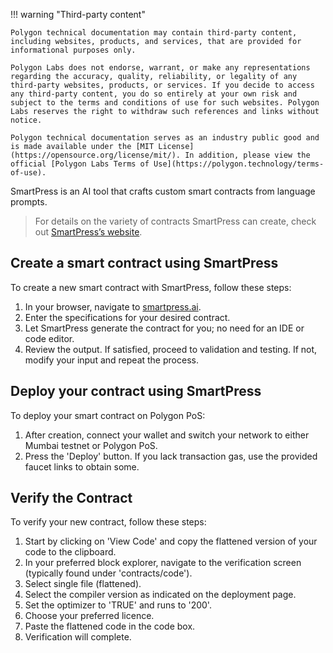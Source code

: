 !!! warning "Third-party content"

    Polygon technical documentation may contain third-party content, including websites, products, and services, that are provided for informational purposes only.

    Polygon Labs does not endorse, warrant, or make any representations regarding the accuracy, quality, reliability, or legality of any third-party websites, products, or services. If you decide to access any third-party content, you do so entirely at your own risk and subject to the terms and conditions of use for such websites. Polygon Labs reserves the right to withdraw such references and links without notice.

    Polygon technical documentation serves as an industry public good and is made available under the [MIT License](https://opensource.org/license/mit/). In addition, please view the official [Polygon Labs Terms of Use](https://polygon.technology/terms-of-use).

SmartPress is an AI tool that crafts custom smart contracts from language prompts.

> For details on the variety of contracts SmartPress can create, check out [SmartPress’s website](https://smartpress.ai).

## Create a smart contract using SmartPress

To create a new smart contract with SmartPress, follow these steps:

1. In your browser, navigate to [smartpress.ai](https://smartpress.ai).
2. Enter the specifications for your desired contract.
3. Let SmartPress generate the contract for you; no need for an IDE or code editor.
4. Review the output. If satisfied, proceed to validation and testing. If not, modify your input and repeat the process.

## Deploy your contract using SmartPress

To deploy your smart contract on Polygon PoS:

1. After creation, connect your wallet and switch your network to either Mumbai testnet or Polygon PoS.
2. Press the 'Deploy' button. If you lack transaction gas, use the provided faucet links to obtain some.

## Verify the Contract

To verify your new contract, follow these steps:

1. Start by clicking on 'View Code' and copy the flattened version of your code to the clipboard.
2. In your preferred block explorer, navigate to the verification screen (typically found under 'contracts/code').
3. Select single file (flattened).
4. Select the compiler version as indicated on the deployment page.
5. Set the optimizer to 'TRUE' and runs to '200'.
6. Choose your preferred licence.
7. Paste the flattened code in the code box.
8. Verification will complete.
